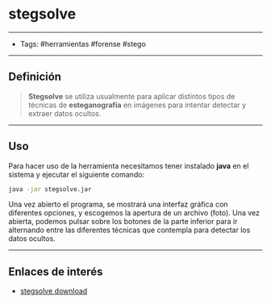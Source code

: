 # stegsolve

***

* Tags: #herramientas #forense #stego

***

## Definición

> **Stegsolve** se utiliza usualmente para aplicar distintos tipos de técnicas de **esteganografía** en imágenes para intentar detectar y extraer datos ocultos.

***

## Uso

Para hacer uso de la herramienta necesitamos tener instalado **java** en el sistema y ejecutar el siguiente comando:

```bash
java -jar stegsolve.jar
```

Una vez abierto el programa, se mostrará una interfaz gráfica con diferentes opciones, y escogemos la apertura de un archivo (foto). Una vez abierta, podemos pulsar sobre los botones de la parte inferior para ir alternando entre las diferentes técnicas que contempla para detectar los datos ocultos.

***

## Enlaces de interés

* [stegsolve download](https://github.com/zardus/ctf-tools/blob/master/stegsolve/install)
